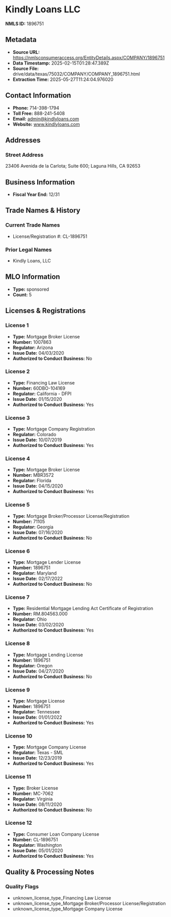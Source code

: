 # Kindly Loans LLC

**NMLS ID:** 1896751

## Metadata
- **Source URL:** https://nmlsconsumeraccess.org/EntityDetails.aspx/COMPANY/1896751
- **Data Timestamp:** 2025-02-15T01:28:47.389Z
- **Source File:** drive/data/texas/75032/COMPANY/COMPANY_1896751.html
- **Extraction Time:** 2025-05-27T11:24:04.976020

## Contact Information
- **Phone:** 714-398-1794
- **Toll Free:** 888-241-5408
- **Email:** admin@kindlyloans.com
- **Website:** www.kindlyloans.com

## Addresses
### Street Address
23406 Avenida de la Carlota; Suite 600; Laguna Hills, CA 92653

## Business Information
- **Fiscal Year End:** 12/31

## Trade Names & History
### Current Trade Names
- License/Registration #: CL-1896751

### Prior Legal Names
- Kindly Loans, LLC

## MLO Information
- **Type:** sponsored
- **Count:** 5

## Licenses & Registrations

### License 1
- **Type:** Mortgage Broker License
- **Number:** 1007863
- **Regulator:** Arizona
- **Issue Date:** 04/03/2020
- **Authorized to Conduct Business:** No

### License 2
- **Type:** Financing Law License
- **Number:** 60DBO-104169
- **Regulator:** California - DFPI
- **Issue Date:** 01/15/2020
- **Authorized to Conduct Business:** Yes

### License 3
- **Type:** Mortgage Company Registration
- **Regulator:** Colorado
- **Issue Date:** 10/07/2019
- **Authorized to Conduct Business:** Yes

### License 4
- **Type:** Mortgage Broker License
- **Number:** MBR3572
- **Regulator:** Florida
- **Issue Date:** 04/15/2020
- **Authorized to Conduct Business:** Yes

### License 5
- **Type:** Mortgage Broker/Processor License/Registration
- **Number:** 71105
- **Regulator:** Georgia
- **Issue Date:** 07/16/2020
- **Authorized to Conduct Business:** No

### License 6
- **Type:** Mortgage Lender License
- **Number:** 1896751
- **Regulator:** Maryland
- **Issue Date:** 02/17/2022
- **Authorized to Conduct Business:** No

### License 7
- **Type:** Residential Mortgage Lending Act Certificate of Registration
- **Number:** RM.804563.000
- **Regulator:** Ohio
- **Issue Date:** 03/02/2020
- **Authorized to Conduct Business:** Yes

### License 8
- **Type:** Mortgage Lending License
- **Number:** 1896751
- **Regulator:** Oregon
- **Issue Date:** 04/27/2020
- **Authorized to Conduct Business:** No

### License 9
- **Type:** Mortgage License
- **Number:** 1896751
- **Regulator:** Tennessee
- **Issue Date:** 01/01/2022
- **Authorized to Conduct Business:** Yes

### License 10
- **Type:** Mortgage Company License
- **Regulator:** Texas - SML
- **Issue Date:** 12/23/2019
- **Authorized to Conduct Business:** Yes

### License 11
- **Type:** Broker License
- **Number:** MC-7062
- **Regulator:** Virginia
- **Issue Date:** 08/11/2020
- **Authorized to Conduct Business:** No

### License 12
- **Type:** Consumer Loan Company License
- **Number:** CL-1896751
- **Regulator:** Washington
- **Issue Date:** 05/01/2020
- **Authorized to Conduct Business:** Yes

## Quality & Processing Notes
### Quality Flags
- unknown_license_type_Financing Law License
- unknown_license_type_Mortgage Broker/Processor License/Registration
- unknown_license_type_Mortgage Company License

